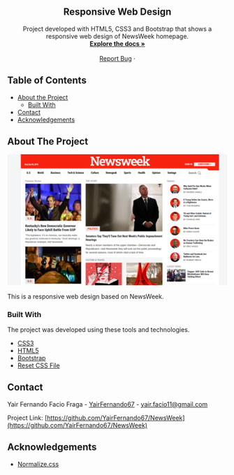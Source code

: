 <!-- PROJECT LOGO -->
<br />
<p align="center">
  <h2 align="center"> Responsive Web Design</h2>

  <p align="center">
    Project developed with HTML5, CSS3 and Bootstrap that shows a responsive web design of NewsWeek homepage.
    <br />
    <a href="https://github.com/YairFernando67/NewsWeek"><strong>Explore the docs »</strong></a>
    <br />
    <br />
    <a href="https://github.com/YairFernando67/NewsWeek/issues">Report Bug</a>
    ·
  </p>
</p>



<!-- TABLE OF CONTENTS -->
## Table of Contents

* [About the Project](#about-the-project)
  * [Built With](#built-with)
* [Contact](#contact)
* [Acknowledgements](#acknowledgements)



<!-- ABOUT THE PROJECT -->
## About The Project

![Screenshot Image](img/logoRepo.png)

This is a responsive web design based on NewsWeek.

### Built With
The project was developed using these tools and technologies.
* [CSS3](https://developer.mozilla.org/en-US/docs/Web/CSS)
* [HTML5](https://www.w3schools.com/html/)
* [Bootstrap](https://getbootstrap.com/docs/4.3/getting-started/introduction/)
* [Reset CSS File](https://necolas.github.io/normalize.css/)


<!-- CONTACT -->
## Contact

Yair Fernando Facio Fraga - [YairFernando67](https://github.com/YairFernando67) - yair.facio11@gmail.com  

Project Link: [https://github.com/YairFernando67/NewsWeek](https://github.com/YairFernando67/NewsWeek)



<!-- ACKNOWLEDGEMENTS -->
## Acknowledgements
* [Normalize.css](https://necolas.github.io/normalize.css/)





